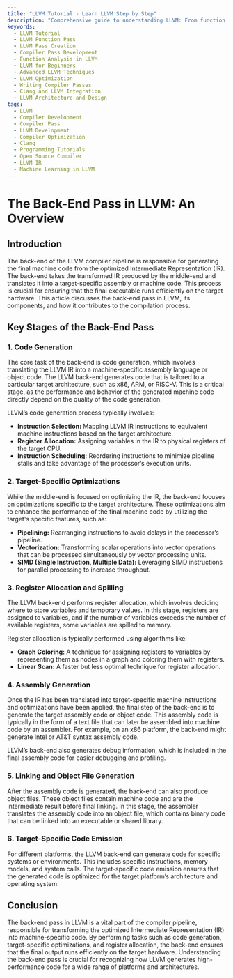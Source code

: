 ```yaml
---
title: "LLVM Tutorial - Learn LLVM Step by Step"
description: "Comprehensive guide to understanding LLVM: From function passes to creating your own LLVM passes and developing a compiler pass. Ideal for learners and developers."
keywords:
  - LLVM Tutorial
  - LLVM Function Pass
  - LLVM Pass Creation
  - Compiler Pass Development
  - Function Analysis in LLVM
  - LLVM for Beginners
  - Advanced LLVM Techniques
  - LLVM Optimization
  - Writing Compiler Passes
  - Clang and LLVM Integration
  - LLVM Architecture and Design
tags:
  - LLVM
  - Compiler Development
  - Compiler Pass
  - LLVM Development
  - Compiler Optimization
  - Clang
  - Programming Tutorials
  - Open Source Compiler
  - LLVM IR
  - Machine Learning in LLVM
---
```


# The Back-End Pass in LLVM: An Overview

## Introduction

The back-end of the LLVM compiler pipeline is responsible for generating the final machine code from the optimized Intermediate Representation (IR). The back-end takes the transformed IR produced by the middle-end and translates it into a target-specific assembly or machine code. This process is crucial for ensuring that the final executable runs efficiently on the target hardware. This article discusses the back-end pass in LLVM, its components, and how it contributes to the compilation process.

## Key Stages of the Back-End Pass

### 1. **Code Generation**
The core task of the back-end is code generation, which involves translating the LLVM IR into a machine-specific assembly language or object code. The LLVM back-end generates code that is tailored to a particular target architecture, such as x86, ARM, or RISC-V. This is a critical stage, as the performance and behavior of the generated machine code directly depend on the quality of the code generation.

LLVM’s code generation process typically involves:
- **Instruction Selection:** Mapping LLVM IR instructions to equivalent machine instructions based on the target architecture.
- **Register Allocation:** Assigning variables in the IR to physical registers of the target CPU.
- **Instruction Scheduling:** Reordering instructions to minimize pipeline stalls and take advantage of the processor’s execution units.

### 2. **Target-Specific Optimizations**
While the middle-end is focused on optimizing the IR, the back-end focuses on optimizations specific to the target architecture. These optimizations aim to enhance the performance of the final machine code by utilizing the target's specific features, such as:
- **Pipelining:** Rearranging instructions to avoid delays in the processor’s pipeline.
- **Vectorization:** Transforming scalar operations into vector operations that can be processed simultaneously by vector processing units.
- **SIMD (Single Instruction, Multiple Data):** Leveraging SIMD instructions for parallel processing to increase throughput.

### 3. **Register Allocation and Spilling**
The LLVM back-end performs register allocation, which involves deciding where to store variables and temporary values. In this stage, registers are assigned to variables, and if the number of variables exceeds the number of available registers, some variables are spilled to memory.

Register allocation is typically performed using algorithms like:
- **Graph Coloring:** A technique for assigning registers to variables by representing them as nodes in a graph and coloring them with registers.
- **Linear Scan:** A faster but less optimal technique for register allocation.

### 4. **Assembly Generation**
Once the IR has been translated into target-specific machine instructions and optimizations have been applied, the final step of the back-end is to generate the target assembly code or object code. This assembly code is typically in the form of a text file that can later be assembled into machine code by an assembler. For example, on an x86 platform, the back-end might generate Intel or AT&T syntax assembly code.

LLVM’s back-end also generates debug information, which is included in the final assembly code for easier debugging and profiling.

### 5. **Linking and Object File Generation**
After the assembly code is generated, the back-end can also produce object files. These object files contain machine code and are the intermediate result before final linking. In this stage, the assembler translates the assembly code into an object file, which contains binary code that can be linked into an executable or shared library.

### 6. **Target-Specific Code Emission**
For different platforms, the LLVM back-end can generate code for specific systems or environments. This includes specific instructions, memory models, and system calls. The target-specific code emission ensures that the generated code is optimized for the target platform’s architecture and operating system.

## Conclusion

The back-end pass in LLVM is a vital part of the compiler pipeline, responsible for transforming the optimized Intermediate Representation (IR) into machine-specific code. By performing tasks such as code generation, target-specific optimizations, and register allocation, the back-end ensures that the final output runs efficiently on the target hardware. Understanding the back-end pass is crucial for recognizing how LLVM generates high-performance code for a wide range of platforms and architectures.
